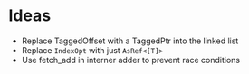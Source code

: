 
# Ideas

- Replace TaggedOffset with a TaggedPtr into the linked list
- Replace `IndexOpt` with just `AsRef<[T]>`
- Use fetch_add in interner adder to prevent race conditions

